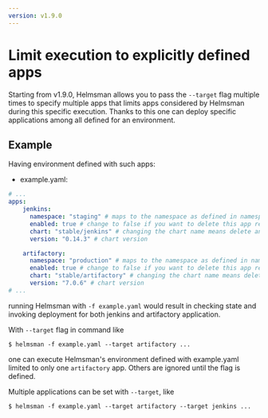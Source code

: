 ```yaml
---
version: v1.9.0
---
```


# Limit execution to explicitly defined apps

Starting from v1.9.0, Helmsman allows you to pass the `--target` flag multiple times to specify multiple apps
that limits apps considered by Helmsman during this specific execution. 
Thanks to this one can deploy specific applications among all defined for an environment.

## Example

Having environment defined with such apps:

* example.yaml:
```yaml
# ...
apps:
    jenkins:
      namespace: "staging" # maps to the namespace as defined in namespaces above
      enabled: true # change to false if you want to delete this app release empty: false:
      chart: "stable/jenkins" # changing the chart name means delete and recreate this chart
      version: "0.14.3" # chart version

    artifactory:
      namespace: "production" # maps to the namespace as defined in namespaces above
      enabled: true # change to false if you want to delete this app release empty: false:
      chart: "stable/artifactory" # changing the chart name means delete and recreate this chart
      version: "7.0.6" # chart version
# ...
```

running Helmsman with `-f example.yaml` would result in checking state and invoking deployment for both jenkins and artifactory application.

With `--target` flag in command like

```shell
$ helmsman -f example.yaml --target artifactory ...
```

one can execute Helmsman's environment defined with example.yaml limited to only one `artifactory` app. Others are ignored until the flag is defined.

Multiple applications can be set with `--target`, like

```shell
$ helmsman -f example.yaml --target artifactory --target jenkins ...
```
